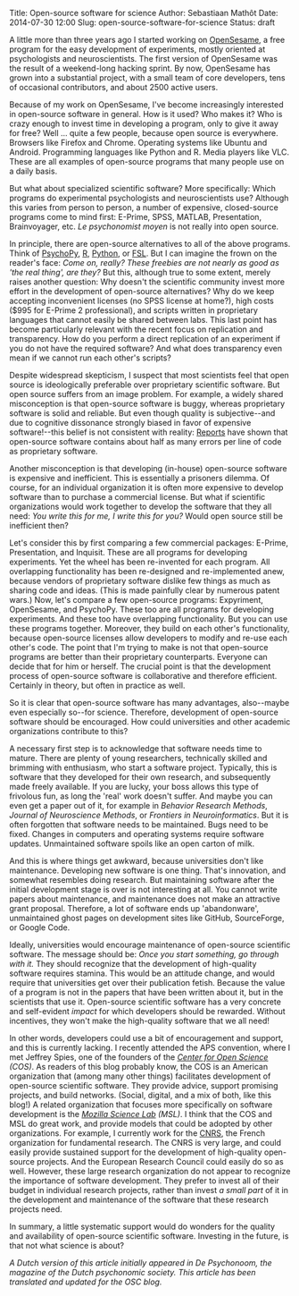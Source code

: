 Title: Open-source software for science
Author: Sebastiaan Mathôt
Date: 2014-07-30 12:00
Slug: open-source-software-for-science
Status: draft

A little more than three years ago I started working on [OpenSesame], a free program for the easy development of experiments, mostly oriented at psychologists and neuroscientists. The first version of OpenSesame was the result of a weekend-long hacking sprint. By now, OpenSesame has grown into a substantial project, with a small team of core developers, tens of occasional contributors, and about 2500 active users.

Because of my work on OpenSesame, I've become increasingly interested in open-source software in general. How is it used? Who makes it? Who is crazy enough to invest time in developing a program, only to give it away for free? Well ... quite a few people, because open source is everywhere. Browsers like Firefox and Chrome. Operating systems like Ubuntu and Android. Programming languages like Python and R. Media players like VLC. These are all examples of open-source programs that many people use on a daily basis.

But what about specialized scientific software? More specifically: Which programs do experimental psychologists and neuroscientists use? Although this varies from person to person, a number of expensive, closed-source programs come to mind first: E-Prime, SPSS, MATLAB, Presentation, Brainvoyager, etc. *Le psychonomist moyen* is not really into open source.

In principle, there are open-source alternatives to all of the above programs. Think of [PsychoPy], [R], [Python], or [FSL]. But I can imagine the frown on the reader's face: *Come on, really? These freebies are not nearly as good as 'the real thing', are they?* But this, although true to some extent, merely raises another question: Why doesn't the scientific community invest more effort in the development of open-source alternatives? Why do we keep accepting inconvenient licenses (no SPSS license at home?), high costs ($995 for E-Prime 2 professional), and scripts written in proprietary languages that cannot easily be shared between labs. This last point has become particularly relevant with the recent focus on replication and transparency. How do you perform a direct replication of an experiment if you do not have the required software? And what does transparency even mean if we cannot run each other's scripts?

Despite widespread skepticism, I suspect that most scientists feel that open source is ideologically preferable over proprietary scientific software. But open source suffers from an image problem. For example, a widely shared misconception is that open-source software is buggy, whereas proprietary software is solid and reliable. But even though quality is subjective--and due to cognitive dissonance strongly biased in favor of expensive software!--this belief is not consistent with reality: [Reports](http://www.coverity.com/library/pdf/coverity-scan-2011-open-source-integrity-report.pdf) have shown that open-source software contains about half as many errors per line of code as proprietary software.

Another misconception is that developing (in-house) open-source software is expensive and inefficient. This is essentially a prisoners dilemma. Of course, for an individual organization it is often more expensive to develop software than to purchase a commercial license. But what if scientific organizations would work together to develop the software that they all need: *You write this for me, I write this for you?* Would open source still be inefficient then?

Let's consider this by first comparing a few commercial packages: E-Prime, Presentation, and Inquisit. These are all programs for developing experiments. Yet the wheel has been re-invented for each program. All overlapping functionality has been re-designed and re-implemented anew, because vendors of proprietary software dislike few things as much as sharing code and ideas. (This is made painfully clear by numerous patent wars.) Now, let's compare a few open-source programs: Expyriment, OpenSesame, and PsychoPy. These too are all programs for developing experiments. And these too have overlapping functionality. But you can use these programs together. Moreover, they build on each other's functionality, because open-source licenses allow developers to modify and re-use each other's code. The point that I'm trying to make is not that open-source programs are better than their proprietary counterparts. Everyone can decide that for him or herself. The crucial point is that the development process of open-source software is collaborative and therefore efficient. Certainly in theory, but often in practice as well.

So it is clear that open-source software has many advantages, also--maybe even especially so--for science. Therefore, development of open-source software should be encouraged. How could universities and other academic organizations contribute to this?

A necessary first step is to acknowledge that software needs time to mature. There are plenty of young researchers, technically skilled and brimming with enthusiasm, who start a software project. Typically, this is software that they developed for their own research, and subsequently made freely available. If you are lucky, your boss allows this type of frivolous fun, as long the 'real' work doesn't suffer. And maybe you can even get a paper out of it, for example in *Behavior Research Methods*, *Journal of Neuroscience Methods*, or *Frontiers in Neuroinformatics*. But it is often forgotten that software needs to be maintained. Bugs need to be fixed. Changes in computers and operating systems require software updates. Unmaintained software spoils like an open carton of milk.

And this is where things get awkward, because universities don't like maintenance. Developing new software is one thing. That's innovation, and somewhat resembles doing research. But maintaining software after the initial development stage is over is not interesting at all. You cannot write papers about maintenance, and maintenance does not make an attractive grant proposal. Therefore, a lot of software ends up 'abandonware', unmaintained ghost pages on development sites like GitHub, SourceForge, or Google Code.

Ideally, universities would encourage maintenance of open-source scientific software. The message should be: *Once you start something, go through with it.* They should recognize that the development of high-quality software requires stamina. This would be an attitude change, and would require that universities get over their publication fetish. Because the value of a program is not in the papers that have been written about it, but in the scientists that use it. Open-source scientific software has a very concrete and self-evident *impact* for which developers should be rewarded. Without incentives, they won't make the high-quality software that we all need!

In other words, developers could use a bit of encouragement and support, and this is currently lacking. I recently attended the APS convention, where I met Jeffrey Spies, one of the founders of the *[Center for Open Science](http://www.centerforopenscience.org/) (COS)*. As readers of this blog probably know, the COS is an American organization that (among many other things) facilitates development of open-source scientific software. They provide advice, support promising projects, and build networks. (Social, digital, and a mix of both, like this blog!) A related organization that focuses more specifically on software development is the *[Mozilla Science Lab](http://www.mozillascience.org/) (MSL)*. I think that the COS and MSL do great work, and provide models that could be adopted by other organizations. For example, I currently work for the [CNRS], the French organization for fundamental research. The CNRS is very large, and could easily provide sustained support for the development of high-quality open-source projects. And the European Research Council could easily do so as well. However, these large research organization do not appear to recognize the importance of software development. They prefer to invest all of their budget in individual research projects, rather than invest *a small part* of it in the development and maintenance of the software that these research projects need.

In summary, a little systematic support would do wonders for the quality and availability of open-source scientific software. Investing in the future, is that not what science is about?

*A Dutch version of this article initially appeared in De Psychonoom, the magazine of the Dutch psychonomic society. This article has been translated and updated for the OSC blog.*

[opensesame]: http://osdoc.cogsci.nl/
[psychopy]: http://www.psychopy.org/
[r]: http://www.r-project.org/
[python]: http://www.python.org/
[fsl]: http://fsl.fmrib.ox.ac.uk/fsl/fslwiki/
[cnrs]: http://www.cnrs.fr/
